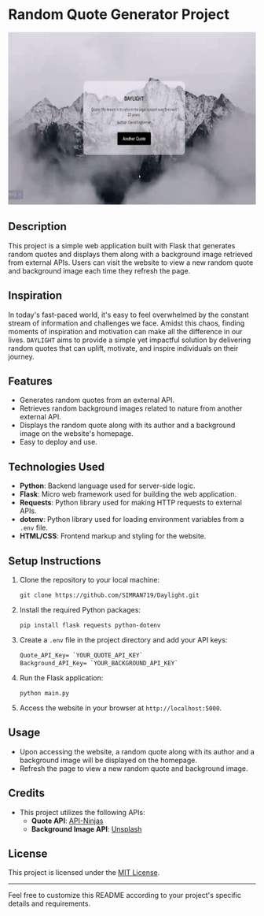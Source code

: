 # Random Quote Generator Project

<img src= "static/DAYLIGHT_GIF.gif" width="750" height="350"> 

## Description

This project is a simple web application built with Flask that generates random quotes and displays them along with a background image retrieved from external APIs. Users can visit the website to view a new random quote and background image each time they refresh the page.

## Inspiration

In today's fast-paced world, it's easy to feel overwhelmed by the constant stream of information and challenges we face. Amidst this chaos, finding moments of inspiration and motivation can make all the difference in our lives. `DAYLIGHT` aims to provide a simple yet impactful solution by delivering random quotes that can uplift, motivate, and inspire individuals on their journey.

## Features

- Generates random quotes from an external API.
- Retrieves random background images related to nature from another external API.
- Displays the random quote along with its author and a background image on the website's homepage.
- Easy to deploy and use.

## Technologies Used

- **Python**: Backend language used for server-side logic.
- **Flask**: Micro web framework used for building the web application.
- **Requests**: Python library used for making HTTP requests to external APIs.
- **dotenv**: Python library used for loading environment variables from a `.env` file.
- **HTML/CSS**: Frontend markup and styling for the website.

## Setup Instructions

1. Clone the repository to your local machine:

    ```
    git clone https://github.com/SIMRAN719/Daylight.git
    ```

2. Install the required Python packages:

    ```
    pip install flask requests python-dotenv
    ```

3. Create a `.env` file in the project directory and add your API keys:

    ```
    Quote_API_Key= `YOUR_QUOTE_API_KEY`
    Background_API_Key= `YOUR_BACKGROUND_API_KEY`
    ```

4. Run the Flask application:

    ```
    python main.py
    ```

5. Access the website in your browser at `http://localhost:5000`.

## Usage

- Upon accessing the website, a random quote along with its author and a background image will be displayed on the homepage.
- Refresh the page to view a new random quote and background image.

## Credits

- This project utilizes the following APIs:
  - **Quote API**: [API-Ninjas](https://api.api-ninjas.com/)
  - **Background Image API**: [Unsplash](https://unsplash.com/)


## License

This project is licensed under the [MIT License](LICENSE).

---

Feel free to customize this README according to your project's specific details and requirements.